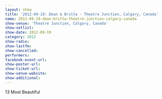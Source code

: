 ```yaml
---
layout: show
title: '2012-09-19: Dean & Britta - Theatre Junction, Calgary, Canada'
name: 2012-09-19-dean-britta-theatre-junction-calgary-canada
show-venue: 'Theatre Junction, Calgary, Canada'
show-setlist: 
show-date: 2012-09-19
category: 2012
show-radio: 
show-lastfm: 
show-cancelled: 
performers: 
facebook-event-url: 
show-poster-url: 
show-ticket-url: 
show-venue-website: 
show-additional: 
---
```


13 Most Beautiful